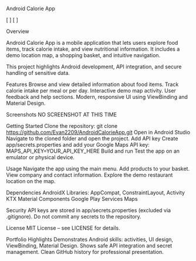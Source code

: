 Android Calorie App


[
]
[
]

Overview

Android Calorie App is a mobile application that lets users explore food items, track calorie intake, and view nutritional information. It includes a demo location map, a shopping basket, and intuitive navigation.

This project highlights Android development, API integration, and secure handling of sensitive data.

Features
Browse and view detailed information about food items.
Track calorie intake per meal or per day.
Interactive demo map activity.
User feedback and help sections.
Modern, responsive UI using ViewBinding and Material Design.


Screenshots
NO SCREENSHOT AT THIS TIME

Getting Started
Clone the repository:
git clone https://github.com/Evan2209/AndroidCalorieApp.git
Open in Android Studio
Navigate to the cloned folder and open the project.
Add API key
Create app/secrets.properties and add your Google Maps API key:
MAPS_API_KEY=YOUR_API_KEY_HERE
Build and run
Test the app on an emulator or physical device.

Usage
Navigate the app using the main menu.
Add products to your basket.
View company and contact information.
Explore the demo restaurant location on the map.

Dependencies
AndroidX Libraries: AppCompat, ConstraintLayout, Activity KTX
Material Components
Google Play Services Maps

Security
API keys are stored in app/secrets.properties (excluded via .gitignore).
Do not commit any secrets to the repository.

License
MIT License – see LICENSE for details.

Portfolio Highlights
Demonstrates Android skills: activities, UI design, ViewBinding, Material Design.
Shows safe API integration and secret management.
Clean GitHub history for professional presentation.
